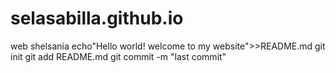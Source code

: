 # selasabilla.github.io
web shelsania
echo"Hello world! welcome to my website">>README.md
git init
git add README.md
git commit -m "last commit"
